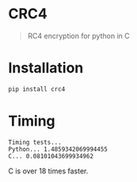 # CRC4

> RC4 encryption for python in C

# Installation

```sh
pip install crc4
```

# Timing

```
Timing tests...
Python... 1.4859342069994455
C... 0.08101043699934962
```

C is over 18 times faster.
